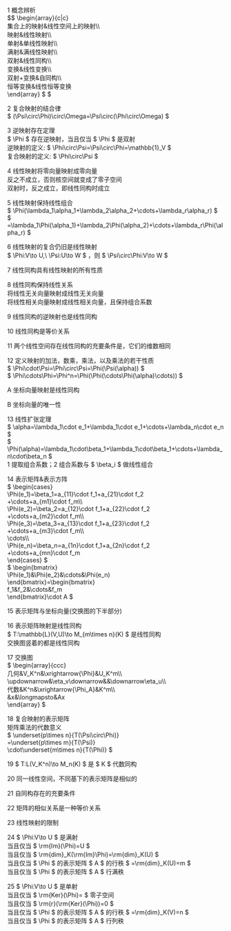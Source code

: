 1 概念辨析  
$$ \begin{array}{c|c}  
集合上的映射&线性空间上的映射\\\  
映射&线性映射\\\  
单射&单线性映射\\\  
满射&满线性映射\\\  
双射&线性同构\\\  
变换&线性变换\\\  
双射+变换&自同构\\\  
恒等变换&线性恒等变换  
\end{array} $ $  
  
2 复合映射的结合律  
$ (\Psi\circ\Phi)\circ\Omega=\Psi\circ(\Phi\circ\Omega) $  
  
3 逆映射存在定理  
$ \Phi $ 存在逆映射，当且仅当 $ \Phi $ 是双射  
逆映射的定义:  $ \Phi\circ\Psi=\Psi\circ\Phi=\mathbb{1}_V $  
复合映射的定义:  $ \Phi\circ\Psi $  
  
4 线性映射将零向量映射成零向量  
反之不成立，否则核空间就变成了零子空间  
双射时，反之成立，即线性同构时成立  
  
5 线性映射保持线性组合  
$ \Phi(\lambda_1\alpha_1+\lambda_2\alpha_2+\cdots+\lambda_r\alpha_r) $  
$ =\lambda_1\Phi(\alpha_1)+\lambda_2\Phi(\alpha_2)+\cdots+\lambda_r\Phi(\alpha_r) $  
  
6 线性映射的复合仍旧是线性映射  
$ \Phi:V\to U,\ \Psi:U\to W $ ，则 $ \Psi\circ\Phi:V\to W $  
  
7 线性同构具有线性映射的所有性质  
  
8 线性同构保持线性关系  
将线性无关向量映射成线性无关向量  
将线性相关向量映射成线性相关向量，且保持组合系数  
  
9 线性同构的逆映射也是线性同构  
  
10 线性同构是等价关系  
  
11 两个线性空间存在线性同构的充要条件是，它们的维数相同  
  
12 定义映射的加法，数乘，乘法，以及乘法的若干性质  
$ \Phi\cdot\Psi=\Phi\circ\Psi=\Phi(\Psi(\alpha)) $  
$ \Phi\cdots\Phi=\Phi^n=\Phi(\Phi(\cdots\Phi(\alpha)\cdots)) $  
  
A 坐标向量映射是线性同构  
  
B 坐标向量的唯一性  
  
13 线性扩张定理  
$ \alpha=\lambda_1\cdot e_1+\lambda_1\cdot e_1+\cdots+\lambda_n\cdot e_n $  
$ \Phi(\alpha)=\lambda_1\cdot\beta_1+\lambda_1\cdot\beta_1+\cdots+\lambda_n\cdot\beta_n $  
1 提取组合系数；2 组合系数与 $ \beta_i $ 做线性组合  
  
14 表示矩阵&表示方阵  
$ \begin{cases}  
\Phi(e_1)=\beta_1=a_{11}\cdot f_1+a_{21}\cdot f_2  
+\cdots+a_{m1}\cdot f_m\\\  
\Phi(e_2)=\beta_2=a_{12}\cdot f_1+a_{22}\cdot f_2  
+\cdots+a_{m2}\cdot f_m\\\  
\Phi(e_3)=\beta_3=a_{13}\cdot f_1+a_{23}\cdot f_2  
+\cdots+a_{m3}\cdot f_m\\\  
\cdots\\\  
\Phi(e_n)=\beta_n=a_{1n}\cdot f_1+a_{2n}\cdot f_2  
+\cdots+a_{mn}\cdot f_m  
\end{cases} $  
$ \begin{bmatrix}  
\Phi(e_1)&\Phi(e_2)&\cdots&\Phi(e_n)  
\end{bmatrix}=\begin{bmatrix}  
f_1&f_2&\cdots&f_m  
\end{bmatrix}\cdot A $  
  
15 表示矩阵与坐标向量(交换图的下半部分)  
  
16 表示矩阵映射是线性同构  
$ T:\mathbb{L}(V,U)\to M_{m\times n}(K) $ 是线性同构  
交换图竖着的都是线性同构  
  
17 交换图  
$ \begin{array}{ccc}  
几何&V_K^n&\xrightarrow{\Phi}&U_K^m\\\  
\updownarrow&\eta_v\downarrow&&\downarrow\eta_u\\\  
代数&K^n&\xrightarrow{\Phi_A}&K^m\\\  
&x&\longmapsto&Ax  
\end{array} $  
  
18 复合映射的表示矩阵  
矩阵乘法的代数意义  
$ \underset{p\times n}{T(\Psi\circ\Phi)}  
=\underset{p\times m}{T(\Psi)}  
\cdot\underset{m\times n}{T(\Phi)} $  
  
19  $ T:L(V_K^n)\to M_n(K) $ 是 $ K $ 代数同构  
  
20 同一线性空间，不同基下的表示矩阵是相似的  
  
21 自同构存在的充要条件  
  
22 矩阵的相似关系是一种等价关系  
  
23 线性映射的限制  
  
24  $ \Phi:V\to U $ 是满射  
当且仅当 $ \rm{Im}(\Phi)=U $  
当且仅当 $ \rm{dim}_K(\rm{Im}\Phi)=\rm{dim}_K(U) $  
当且仅当 $ \Phi $ 的表示矩阵 $ A $ 的行秩 $ =\rm{dim}_K(U)=m $  
当且仅当 $ \Phi $ 的表示矩阵 $ A $ 行满秩  
  
25  $ \Phi:V\to U $ 是单射  
当且仅当 $ \rm{Ker}(\Phi)= $ 零子空间  
当且仅当 $ \rm{r}(\rm{Ker}(\Phi))=0 $  
当且仅当 $ \Phi $ 的表示矩阵 $ A $ 的行秩 $ =\rm{dim}_K(V)=n $  
当且仅当 $ \Phi $ 的表示矩阵 $ A $ 行列秩  
  
  
  
  
  
  
